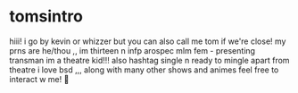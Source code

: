 # tomsintro
hiii!
i go by kevin or whizzer but you can also call me tom if we're close!
my prns are he/thou ,, im thirteen n infp
arospec mlm fem - presenting transman 
im a theatre kid!!! also hashtag single n ready to mingle
apart from theatre i love bsd ,,, along with many other shows and animes
feel free to interact w me! 🫶
